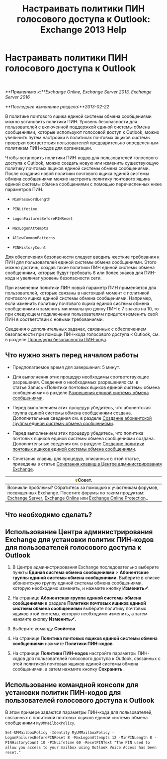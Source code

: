 ﻿---
title: 'Настраивать политики ПИН голосового доступа к Outlook: Exchange 2013 Help'
TOCTitle: Настраивать политики ПИН голосового доступа к Outlook
ms:assetid: 5b2800b7-bfa6-4282-975c-0706ae25ad64
ms:mtpsurl: https://technet.microsoft.com/ru-ru/library/Aa998285(v=EXCHG.150)
ms:contentKeyID: 50556382
ms.date: 05/22/2018
mtps_version: v=EXCHG.150
ms.translationtype: MT
---

# Настраивать политики ПИН голосового доступа к Outlook

 

_**Применимо к:**Exchange Online, Exchange Server 2013, Exchange Server 2016_

_**Последнее изменение раздела:**2013-02-22_

В политике почтового ящика единой системы обмена сообщениями можно установить политики ПИН. Уровень безопасности для пользователей с включенной поддержкой единой системы обмена сообщениями, которые используют голосовой доступ к Outlook, можно увеличить путем настройки в политиках почтовых ящиков системы проверки соответствия пользователей предварительно определенным политикам ПИН-кодов для организации.

Чтобы установить политики ПИН-кодов для пользователей голосового доступа к Outlook, можно создать новую или изменить существующую политику почтовых ящиков единой системы обмена сообщениями. После создания новой политики почтового ящика единой системы обмена сообщениями можно настроить политику почтового ящика единой системы обмена сообщениями с помощью перечисленных ниже параметров ПИН.

  - `MinPasswordLength`

  - `PINLifetime`

  - `LogonFailuresBeforePINReset`

  - `MaxLogonAttempts`

  - `AllowCommonPatterns`

  - `PINHistoryCount`

Для обеспечения безопасности следует вводить жесткие требования к ПИН для пользователей единой системы обмена сообщениями. Этого можно достичь, создав такие политики ПИН единой системы обмена сообщениями, которые будут требовать 6 или более знаков для ПИН-кода и увеличат уровень безопасности сети.

При изменении политики ПИН новый параметр ПИН применяется для пользователей, которые связаны в настоящий момент с политикой почтового ящика единой системы обмена сообщениями. Например, если изменить политику почтового ящика единой системы обмена сообщениями и заменить минимальную длину ПИН с 7 знаков на 10, то при следующем подключении пользователям придется изменить свой ПИН в соответствии с новыми требованиями.

Сведения о дополнительных задачах, связанных с обеспечением безопасности при помощи ПИН-кода голосового доступа к Outlook, см. в разделе [Процедуры безопасности ПИН-кода](pin-security-procedures-exchange-2013-help.md).

## Что нужно знать перед началом работы

  - Предполагаемое время для завершения: 5 минут.

  - Для выполнения этих процедур необходимы соответствующие разрешения. Сведения о необходимых разрешениях см. в статье Запись «Политики почтовых ящиков единой системы обмена сообщениями» в разделе [Разрешения единой системы обмена сообщениями](unified-messaging-permissions-exchange-2013-help.md).

  - Перед выполнением этих процедур убедитесь, что абонентская группа единой системы обмена сообщениями создана. Дополнительные сведения см. в разделе [Создание абонентской группы единой системы обмена сообщениями](create-a-um-dial-plan-exchange-2013-help.md).

  - Перед выполнением этих процедур убедитесь, что политика почтовых ящиков единой системы обмена сообщениями создана. Дополнительные сведения см. в разделе [Создание политики почтовых ящиков единой системы обмена сообщениями](create-a-um-mailbox-policy-exchange-2013-help.md).

  - Сочетания клавиш для процедур, описанных в этой статье, приведены в статье [Сочетания клавиш в Центре администрирования Exchange](keyboard-shortcuts-in-the-exchange-admin-center-exchange-online-protection-help.md).

<table>
<thead>
<tr class="header">
<th><img src="images/Bb124558.tip(EXCHG.150).gif" title="Совет" alt="Совет" />Совет.</th>
</tr>
</thead>
<tbody>
<tr class="odd">
<td>Возникли проблемы? Обратитесь за помощью к участникам форумов, посвященных Exchange. Посетите форумы по таким продуктам: <a href="https://go.microsoft.com/fwlink/p/?linkid=60612">Exchange Server</a>, <a href="https://go.microsoft.com/fwlink/p/?linkid=267542">Exchange Online</a> или <a href="https://go.microsoft.com/fwlink/p/?linkid=285351">Exchange Online Protection</a>..</td>
</tr>
</tbody>
</table>


## Что необходимо сделать?

## Использование Центра администрирования Exchange для установки политик ПИН-кодов для пользователей голосового доступа к Outlook

1.  В Центре администрирования Exchange последовательно выберите пункты **Единая система обмена сообщениями** \> **Абонентские группы единой системы обмена сообщениями**. Выберите в списке абонентскую группу единой системы обмена сообщениями, которую необходимо изменить, и нажмите кнопку **Изменить**![Значок редактирования](images/Bb124582.6f53ccb2-1f13-4c02-bea0-30690e6ea71d(EXCHG.150).gif "Значок редактирования").

2.  На странице **Абонентская группа единой системы обмена сообщениями** в разделе **Политики почтовых ящиков единой системы обмена сообщениями** выберите политику почтовых ящиков этой системы, которую необходимо изменить, а затем нажмите кнопку **Изменить**![Значок редактирования](images/Bb124582.6f53ccb2-1f13-4c02-bea0-30690e6ea71d(EXCHG.150).gif "Значок редактирования").

3.  Выберите команду **Свойства**.

4.  На странице **Политика почтовых ящиков единой системы обмена сообщениями** нажмите **Политики ПИН-кодов**.

5.  На странице **Политики ПИН-кодов** настройте параметры ПИН-кодов для пользователей голосового доступа к Outlook, связанных с этой политикой почтовых ящиков единой системы обмена сообщениями, а затем нажмите кнопку **Сохранить**.

## Использование командной консоли для установки политик ПИН-кодов для пользователей голосового доступа к Outlook

В этом примере задаются параметры ПИН-кода для пользователей, связанных с политикой почтовых ящиков единой системы обмена сообщениями `MyUMMailboxPolicy`.

    Set-UMMailboxPolicy -Identity MyUMMailboxPolicy -LogonFailuresBeforePINReset 8 -MaxLogonAttempts 12 -MinPINLength 8 -PINHistoryCount 10 -PINLifetime 60 -ResetPINText "The PIN used to allow you access to your mailbox using Outlook Voice Access has been reset."

